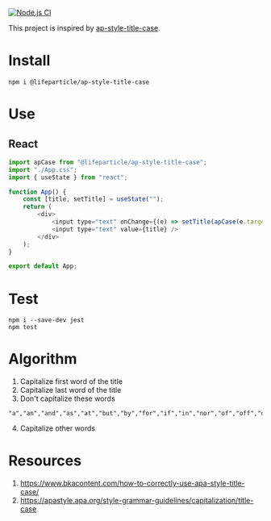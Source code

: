 [![Node.js CI](https://github.com/lifeparticle/ap-style-title-case/actions/workflows/build.yml/badge.svg)](https://github.com/lifeparticle/ap-style-title-case/actions/workflows/build.yml)

This project is inspired by [ap-style-title-case](https://github.com/words/ap-style-title-case).

# Install

```shell
npm i @lifeparticle/ap-style-title-case
```

# Use

## React

```js
import apCase from "@lifeparticle/ap-style-title-case";
import "./App.css";
import { useState } from "react";

function App() {
	const [title, setTitle] = useState("");
	return (
		<div>
			<input type="text" onChange={(e) => setTitle(apCase(e.target.value))} />
			<input type="text" value={title} />
		</div>
	);
}

export default App;
```

# Test

```shell
npm i --save-dev jest
npm test
```

# Algorithm

1. Capitalize first word of the title
2. Capitalize last word of the title
3. Don't capitalize these words

```
"a","an","and","as","at","but","by","for","if","in","nor","of","off","on","or","per","so","the","to","up","via","yet"
```

4. Capitalize other words

# Resources

1. https://www.bkacontent.com/how-to-correctly-use-apa-style-title-case/
2. https://apastyle.apa.org/style-grammar-guidelines/capitalization/title-case
